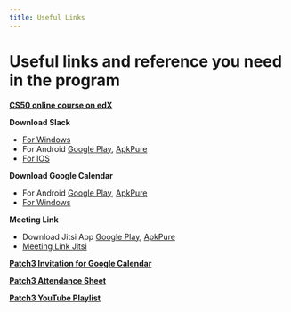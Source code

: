 ```yaml
---
title: Useful Links
---
```


# Useful links and reference you need in the program


**[CS50 online course on edX](https://courses.edx.org/courses/course-v1:HarvardX+CS50+X/)**

**Download Slack**

  * [For Windows](https://slack.com/intl/en-ke/downloads/windows)
  * For Android [Google Play](https://play.google.com/store/apps/details?id=com.Slack&hl=en_US), [ApkPure](https://apkpure.com/slack/com.Slack)
  * [For IOS](https://apps.apple.com/us/app/slack/id618783545)
  
**Download Google Calendar**

 * For Android [Google Play](https://play.google.com/store/apps/details?id=com.google.android.calendar), [ApkPure](https://apkpure.com/google-calendar/com.google.android.calendar)
 * [For Windows](http://calendar.google.com/calendar/)
 
**Meeting Link**
 * Download Jitsi App [Google Play](https://play.google.com/store/apps/details?id=org.jitsi.meet&hl=en&gl=US), [ApkPure](https://apkpure.com/jitsi-meet/org.jitsi.meet)
 * [Meeting Link Jitsi](https://meet.jit.si/Code_Sudan)



**[Patch3 Invitation for Google Calendar](https://calendar.google.com/calendar/u/0?cid=OGY4ZXRpNjY4NWw2OGZ0OWpyOWphbHFqYzhAZ3JvdXAuY2FsZW5kYXIuZ29vZ2xlLmNvbQ)**

**[Patch3 Attendance Sheet](https://docs.google.com/spreadsheets/d/1ZVj6vRhfdZOYzdmRzdXCGhtm8gyECqAI1Icy5abM3Uw/edit?usp=sharing)**

**[Patch3 YouTube Playlist](https://www.youtube.com/playlist?list=PLdmE6s5HCPZ_-EOIGPSmkrtjka_ozd7wr)**